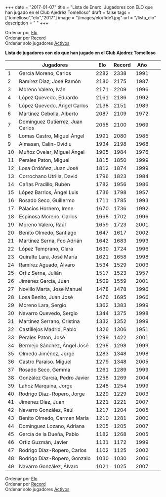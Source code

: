 +++
date = "2017-01-07"
title = "Lista de Enero. Jugadores con ELO que han jugado en el Club Ajedrez Tomelloso"
draft = false
tags = ["tomelloso","elo","2017"]
image = "/images/elo/fide1.jpg"
url = "/lista_elo"
description = " "
+++

Ordenar por [Elo](/lista_elo)  
Ordenar por [Record](/lista_de_elo_records)  
Ordenar solo jugadores [Activos](/lista_de_elo_activos)

**Lista de jugadores con elo que han jugado en el Club Ajedrez Tomelloso**

|    | Jugadores                        | Elo  | Record | Año  |   |   |
|----|----------------------------------|------|--------|------|---|---|
| 1  | García Moreno, Carlos            | 2282 | 2338   | 1991 |   |   |
| 2  | Ramírez Díaz, José Ramón         | 2180 | 2175   | 1987 |   |   |
| 3  | Moreno Valero, Iván              | 2171 | 2209   | 1996 |   |   |
| 4  | López Quevedo, Eduardo           | 2161 | 2186   | 1992 |   |   |
| 5  | López Quevedo, Ángel Carlos      | 2138 | 2151   | 1989 |   |   |
| 6  | Martínez Cebolla, Alberto        | 2087 | 2109   | 1972 |   |   |
| 7  | Domínguez Gutierrez, Juan Carlos | 2055 | 2100   | 1969 |   |   |
| 8  | Lomas Castro, Miguel Ángel       | 1991 | 2080   | 1985 |   |   |
| 9  | Almasan, Calin-Ovidiu            | 1934 | 2198   | 1968 |   |   |
| 10 | Muñoz Ovelar, Miguel Ángel       | 1905 | 1984   | 1976 |   |   |
| 11 | Perales Paton, Miguel            | 1815 | 1850   | 1999 |   |   |
| 12 | Losa Ordóñez, Juan José          | 1812 | 1874   | 1999 |   |   |
| 13 | Corrochano Utrilla, David        | 1796 | 1823   | 1984 |   |   |
| 14 | Cañas Pradillo, Rubén            | 1782 | 1956   | 1986 |   |   |
| 15 | López Barrios, Ángel Luis        | 1736 | 1798   | 1957 |   |   |
| 16 | Rosado Seco, Guillermo           | 1711 | 1785   | 1993 |   |   |
| 17 | Palacios Hornero, Irene          | 1670 | 1736   | 1992 |   |   |
| 18 | Espinosa Moreno, Carlos          | 1668 | 1702   | 1996 |   |   |
| 19 | Moreno Valero, Raúl              | 1659 | 1723   | 2001 |   |   |
| 20 | Benito Olmedo, Santiago          | 1647 | 1617   | 2002 |   |   |
| 21 | Martinez Serna, Fco Adrián       | 1642 | 1683   | 1993 |   |   |
| 22 | López Temprano, Clara            | 1630 | 1724   | 1996 |   |   |
| 23 | Quiralte Lara, José María        | 1621 | 1658   | 1998 |   |   |
| 24 | Ramírez Aguado, Álvaro           | 1534 | 1529   | 2003 |   |   |
| 25 | Ortiz Serna, Julián              | 1517 | 1523   | 1957 |   |   |
| 26 | Jiménez García, Juan             | 1509 | 1559   | 2001 |   |   |
| 27 | Novillo Marta, Jose Manuel       | 1478 | 1478   | 1996 |   |   |
| 28 | Losa Benito, Juan José           | 1476 | 1695   | 1966 |   |   |
| 29 | Moreno Lara, Sergio              | 1362 | 1383   | 1999 |   |   |
| 30 | Navarro Quevedo, Sergio          | 1344 | 1375   | 1998 |   |   |
| 31 | Martínez Serrano, Cristina       | 1332 | 1352   | 1999 |   |   |
| 32 | Castillejos Madrid, Pablo        | 1326 | 1306   | 1951 |   |   |
| 33 | Perales Paton, José              | 1299 | 1422   | 2001 |   |   |
| 34 | Bermejo Sánchez, Ángel José      | 1298 | 1298   | 1999 |   |   |
| 35 | Olmedo Jiménez, Jorge            | 1283 | 1348   | 1998 |   |   |
| 36 | Castro Paraíso. Miguel           | 1279 | 1348   | 2005 |   |   |
| 37 | Rosado Seco, Gemma               | 1261 | 1289   | 1999 |   |   |
| 38 | González García, Pedro Javier    | 1258 | 1269   | 2004 |   |   |
| 39 | Lahoz Marquina, Jorge            | 1248 | 1254   | 1999 |   |   |
| 40 | Rodrigo Díaz-Ropero, Jorge       | 1229 | 1229   | 2003 |   |   |
| 41 | Jiménez Díaz, Juan               | 1221 | 1221   | 2007 |   |   |
| 42 | Navarro González, Raúl           | 1217 | 1204   | 2005 |   |   |
| 43 | Benito Olmedo, Carmen María      | 1210 | 1281   | 2000 |   |   |
| 44 | Domínguez Lozano, Adriana        | 1205 | 1205   | 2007 |   |   |
| 45 | García de la Dueña, Pablo        | 1182 | 1268   | 2005 |   |   |
| 46 | Ortiz Guzmán, Javier             | 1131 | 1172   | 1999 |   |   |
| 47 | Rodrigo Díaz-Ropero, Carlos      | 1102 | 1125   | 2002 |   |   |
| 48 | Rodrigo Díaz-Ropero, Gonzalo     | 1030 | 1030   | 2006 |   |   |
| 49 | Navarro González, Álvaro         | 1021 | 1025   | 2007 |   |   |

Ordenar por [Elo](/lista_elo)  
Ordenar por [Record](/lista_de_elo_records)  
Ordenar solo jugadores [Activos](/lista_de_elo_activos)